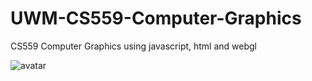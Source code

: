 # UWM-CS559-Computer-Graphics
CS559 Computer Graphics using javascript, html and webgl


![avatar](1.png)
